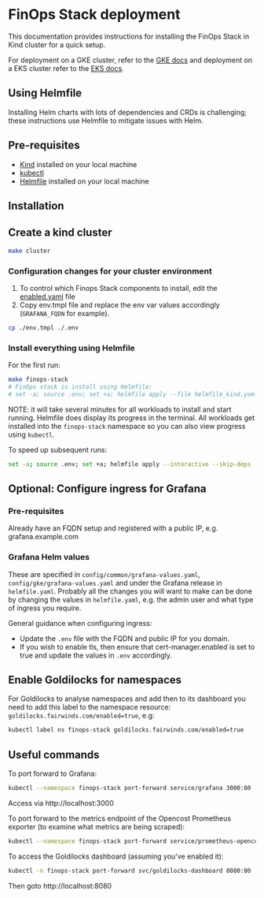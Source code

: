 # FinOps Stack deployment

This documentation provides instructions for installing the FinOps Stack in Kind cluster for a quick setup.

For deployment on a GKE cluster, refer to the [GKE docs](./gke.md) and deployment on a EKS cluster refer to the [EKS docs](./eks.md).

## Using Helmfile

Installing Helm charts with lots of dependencies and CRDs is challenging; these instructions use Helmfile to mitigate issues with Helm.

## Pre-requisites

- [Kind](https://kind.sigs.k8s.io/docs/user/quick-start/#installation) installed on your local machine
- [kubectl](https://kubernetes.io/docs/tasks/tools/install-kubectl/)
- [Helmfile](https://helmfile.readthedocs.io/en/latest/#installation) installed on your local machine

## Installation

## Create a kind cluster

```bash
make cluster
```

### Configuration changes for your cluster environment

1. To control which Finops Stack components to install, edit the [enabled.yaml](./installation/config/common/enabled.yaml) file
1. Copy env.tmpl file and replace the env var values accordingly (`GRAFANA_FQDN` for example).

```sh
cp ./env.tmpl ./.env
```

### Install everything using Helmfile

For the first run:

```bash
make finops-stack
# FinOps stack is install using Helmfile:
# set -a; source .env; set +a; helmfile apply --file helmfile_kind.yaml --interactive
```

NOTE: it will take several minutes for all workloads to install and start running. Helmfile does display its progress in the terminal. All workloads get installed into the `finops-stack` namespace so you can also view progress using `kubectl`.

To speed up subsequent runs:

```bash
set -a; source .env; set +a; helmfile apply --interactive --skip-deps
```

## Optional: Configure ingress for Grafana

### Pre-requisites

Already have an FQDN setup and registered with a public IP, e.g. grafana.example.com

### Grafana Helm values

These are specified in `config/common/grafana-values.yaml`, `config/gke/grafana-values.yaml` and under the Grafana release in `helmfile.yaml`. Probably all the changes you will want to make can be done by changing the values in `helmfile.yaml`, e.g. the admin user and what type of ingress you require.

General guidance when configuring ingress:
- Update the `.env` file with the FQDN and public IP for you domain.
- If you wish to enable tls, then ensure that cert-manager.enabled is set to true and update the values in `.env` accordingly.

## Enable Goldilocks for namespaces

For Goldilocks to analyse namespaces and add then to its dashboard you need to add this label to the namespace resource: `goldilocks.fairwinds.com/enabled=true`, e.g:

```bash
kubectl label ns finops-stack goldilocks.fairwinds.com/enabled=true
```

## Useful commands

To port forward to Grafana:

```bash
kubectl --namespace finops-stack port-forward service/grafana 3000:80
```

Access via http://localhost:3000

To port forward to the metrics endpoint of the Opencost Prometheus exporter (to examine what metrics are being scraped):

```bash
kubectl --namespace finops-stack port-forward service/prometheus-opencost-exporter 9003:9003
```

To access the Goldilocks dashboard (assuming you've enabled it):

```bash
kubectl -n finops-stack port-forward svc/goldilocks-dashboard 8080:80
```

Then goto http://localhost:8080